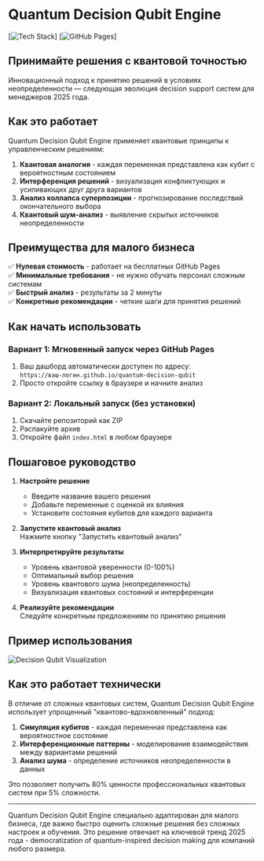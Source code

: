 # Quantum Decision Qubit Engine

[![Tech Stack](https://img.shields.io/badge/Tech-JavaScript%20%7C%20Qubit_Simulation%20%7C%20Decision_Engine-purple)]
[![GitHub Pages](https://img.shields.io/badge/GitHub_Pages-Live_Demo-blue)]

## Принимайте решения с квантовой точностью

Инновационный подход к принятию решений в условиях неопределенности — следующая эволюция decision support систем для менеджеров 2025 года.

## Как это работает

Quantum Decision Qubit Engine применяет квантовые принципы к управленческим решениям:

1. **Квантовая аналогия** - каждая переменная представлена как кубит с вероятностным состоянием
2. **Интерференция решений** - визуализация конфликтующих и усиливающих друг друга вариантов
3. **Анализ коллапса суперпозиции** - прогнозирование последствий окончательного выбора
4. **Квантовый шум-анализ** - выявление скрытых источников неопределенности

## Преимущества для малого бизнеса

✅ **Нулевая стоимость** - работает на бесплатных GitHub Pages  
✅ **Минимальные требования** - не нужно обучать персонал сложным системам  
✅ **Быстрый анализ** - результаты за 2 минуты  
✅ **Конкретные рекомендации** - четкие шаги для принятия решений  

## Как начать использовать

### Вариант 1: Мгновенный запуск через GitHub Pages
1. Ваш дашборд автоматически доступен по адресу:  
   `https://ваш-логин.github.io/quantum-decision-qubit`
2. Просто откройте ссылку в браузере и начните анализ

### Вариант 2: Локальный запуск (без установки)
1. Скачайте репозиторий как ZIP
2. Распакуйте архив
3. Откройте файл `index.html` в любом браузере

## Пошаговое руководство

1. **Настройте решение**  
   - Введите название вашего решения
   - Добавьте переменные с оценкой их влияния
   - Установите состояния кубитов для каждого варианта

2. **Запустите квантовый анализ**  
   Нажмите кнопку "Запустить квантовый анализ"

3. **Интерпретируйте результаты**  
   - Уровень квантовой уверенности (0-100%)
   - Оптимальный выбор решения
   - Уровень квантового шума (неопределенность)
   - Визуализация квантовых состояний и интерференции

4. **Реализуйте рекомендации**  
   Следуйте конкретным предложениям по принятию решения

## Пример использования

![Decision Qubit Visualization](https://i.imgur.com/qubit-engine-demo.png)

## Как это работает технически

В отличие от сложных квантовых систем, Quantum Decision Qubit Engine использует упрощенный "квантово-вдохновленный" подход:

1. **Симуляция кубитов** - каждая переменная представлена как вероятностное состояние
2. **Интерференционные паттерны** - моделирование взаимодействия между вариантами решений
3. **Анализ шума** - определение источников неопределенности в данных

Это позволяет получить 80% ценности профессиональных квантовых систем при 5% сложности.

---

Quantum Decision Qubit Engine специально адаптирован для малого бизнеса, где важно быстро оценить сложные решения без сложных настроек и обучения. Это решение отвечает на ключевой тренд 2025 года - democratization of quantum-inspired decision making для компаний любого размера.
